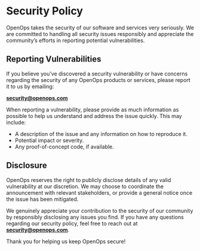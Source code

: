 # Security Policy

OpenOps takes the security of our software and services very seriously. We are committed to handling all security issues responsibly and appreciate the community’s efforts in reporting potential vulnerabilities.

## Reporting Vulnerabilities

If you believe you’ve discovered a security vulnerability or have concerns regarding the security of any OpenOps products or services, please report it to us by emailing:

**[security@openops.com](mailto:security@openops.com)**

When reporting a vulnerability, please provide as much information as possible to help us understand and address the issue quickly. This may include:

- A description of the issue and any information on how to reproduce it.
- Potential impact or severity.
- Any proof-of-concept code, if available.

## Disclosure

OpenOps reserves the right to publicly disclose details of any valid vulnerability at our discretion. We may choose to coordinate the announcement with relevant stakeholders, or provide a general notice once the issue has been mitigated.

We genuinely appreciate your contribution to the security of our community by responsibly disclosing any issues you find. If you have any questions regarding our security policy, feel free to reach out at **[security@openops.com](mailto:security@openops.com)**.

Thank you for helping us keep OpenOps secure!
